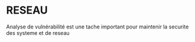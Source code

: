 # RESEAU
Analyse de vulnérabilité est une tache important pour maintenir la securite des systeme et de reseau
